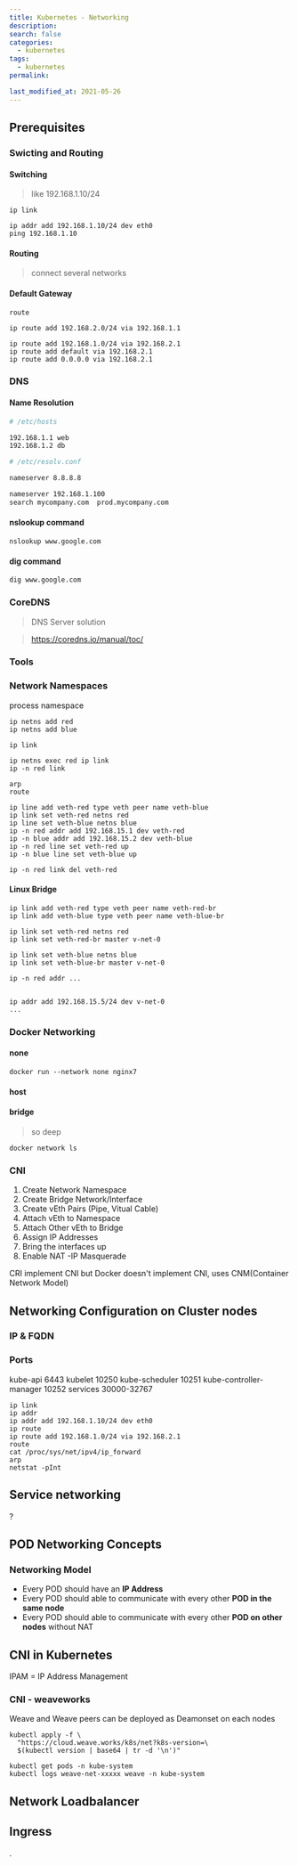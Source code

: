 ```yaml
---
title: Kubernetes - Networking
description:
search: false
categories:
  - kubernetes
tags:
  - kubernetes
permalink:

last_modified_at: 2021-05-26
---
```



## Prerequisites


### Swicting and Routing

#### Switching

> like 192.168.1.10/24

```
ip link

ip addr add 192.168.1.10/24 dev eth0
ping 192.168.1.10
```

#### Routing

> connect several networks

#### Default Gateway

```
route

ip route add 192.168.2.0/24 via 192.168.1.1

ip route add 192.168.1.0/24 via 192.168.2.1
ip route add default via 192.168.2.1
ip route add 0.0.0.0 via 192.168.2.1
```

### DNS

#### Name Resolution

```bash
# /etc/hosts

192.168.1.1 web
192.168.1.2 db
```

```bash
# /etc/resolv.conf

nameserver 8.8.8.8

nameserver 192.168.1.100
search mycompany.com  prod.mycompany.com
```

#### nslookup command

```
nslookup www.google.com
```

#### dig command

```
dig www.google.com
```

### CoreDNS

> DNS Server solution

> https://coredns.io/manual/toc/


### Tools


### Network Namespaces

process namespace


```
ip netns add red
ip netns add blue

ip link

ip netns exec red ip link
ip -n red link
```

```
arp
route
```

```
ip line add veth-red type veth peer name veth-blue
ip link set veth-red netns red
ip line set veth-blue netns blue
ip -n red addr add 192.168.15.1 dev veth-red
ip -n blue addr add 192.168.15.2 dev veth-blue
ip -n red line set veth-red up
ip -n blue line set veth-blue up

ip -n red link del veth-red
```

#### Linux Bridge

```
ip link add veth-red type veth peer name veth-red-br
ip link add veth-blue type veth peer name veth-blue-br

ip link set veth-red netns red
ip link set veth-red-br master v-net-0

ip link set veth-blue netns blue
ip link set veth-blue-br master v-net-0

ip -n red addr ...


ip addr add 192.168.15.5/24 dev v-net-0
...

```

### Docker Networking

#### none
```
docker run --network none nginx7
```

#### host


#### bridge

> so deep

```
docker network ls
```

### CNI

1. Create Network Namespace
2. Create Bridge Network/Interface
3. Create vEth Pairs (Pipe, Vitual Cable)
4. Attach vEth to Namespace
5. Attach Other vEth to Bridge
6. Assign IP Addresses
7. Bring the interfaces up
8. Enable NAT -IP Masquerade

CRI implement CNI
but Docker doesn't implement CNI, uses CNM(Container Network Model)

## Networking Configuration on Cluster nodes

### IP & FQDN

### Ports

kube-api 6443
kubelet 10250
kube-scheduler 10251
kube-controller-manager 10252
services 30000-32767

```
ip link
ip addr
ip addr add 192.168.1.10/24 dev eth0
ip route
ip route add 192.168.1.0/24 via 192.168.2.1
route
cat /proc/sys/net/ipv4/ip_forward
arp
netstat -pInt
```

## Service networking

?


## POD Networking Concepts

### Networking Model

- Every POD should have an **IP Address**
- Every POD should able to communicate with every other **POD in the same node**
- Every POD should able to communicate with every other **POD on other nodes** without NAT


## CNI in Kubernetes

IPAM = IP Address Management

### CNI - weaveworks

Weave and Weave peers can be deployed as Deamonset on each nodes

```
kubectl apply -f \
  "https://cloud.weave.works/k8s/net?k8s-version=\
  $(kubectl version | base64 | tr -d '\n')"

kubectl get pods -n kube-system
kubectl logs weave-net-xxxxx weave -n kube-system
```


## Network Loadbalancer



## Ingress


.
